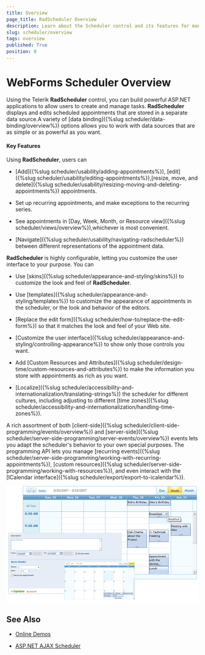 ```yaml
---
title: Overview
page_title: RadScheduler Overview
description: Learn about the Scheduler control and its features for managing and displaying events in a calendar view.
slug: scheduler/overview
tags: overview
published: True
position: 0
---
```


# WebForms Scheduler Overview


Using the Telerik **RadScheduler** control, you can build powerful ASP.NET applications to allow users to create and manage tasks. **RadScheduler** displays and edits scheduled appointments that are stored in a separate data source.A variety of [data binding]({%slug scheduler/data-binding/overview%}) options allows you to work with data sources that are as simple or as powerful as you want.

#### Key Features

Using **RadScheduler**, users can

* [Add]({%slug scheduler/usability/adding-appointments%}), [edit]({%slug scheduler/usability/editing-appointments%}),[resize, move, and delete]({%slug scheduler/usability/resizing-moving-and-deleting-appointments%}) appointments.

* Set up recurring appointments, and make exceptions to the recurring series.

* See appointments in [Day, Week, Month, or Resource view]({%slug scheduler/views/overview%}),whichever is most convenient.

* [Navigate]({%slug scheduler/usability/navigating-radscheduler%}) between different representations of the appointment data.

**RadScheduler** is highly configurable, letting you customize the user interface to your purpose. You can

* Use [skins]({%slug scheduler/appearance-and-styling/skins%}) to customize the look and feel of **RadScheduler**.

* Use [templates]({%slug scheduler/appearance-and-styling/templates%}) to customize the appearance of appointments in the scheduler, or the look and behavior of the editors.

* [Replace the edit form]({%slug scheduler/how-to/replace-the-edit-form%}) so that it matches the look and feel of your Web site.

* [Customize the user interface]({%slug scheduler/appearance-and-styling/controlling-appearance%}) to show only those controls you want.

* Add [Custom Resources and Attributes]({%slug scheduler/design-time/custom-resources-and-attributes%}) to make the information you store with appointments as rich as you want.

* [Localize]({%slug scheduler/accessibility-and-internationalization/translating-strings%}) the scheduler for different cultures, including adjusting to different [time zones]({%slug scheduler/accessibility-and-internationalization/handling-time-zones%}).

A rich assortment of both [client-side]({%slug scheduler/client-side-programming/events/overview%}) and [server-side]({%slug scheduler/server-side-programming/server-events/overview%}) events lets you adapt the scheduler's behavior to your own special purposes. The programming API lets you manage [recurring events]({%slug scheduler/server-side-programming/working-with-recurring-appointments%}), [custom resources]({%slug scheduler/server-side-programming/working-with-resources%}), and even interact with the [ICalendar interface]({%slug scheduler/export/export-to-icalendar%}).



![WebForms Scheduler Overview](images/scheduler_overview.gif "WebForms Scheduler Overview")
## See Also

 * [Online Demos](https://demos.telerik.com/aspnet-ajax/scheduler/examples/overview/defaultcs.aspx)
 
 * [ASP.NET AJAX Scheduler](https://www.telerik.com/products/aspnet-ajax/scheduler.aspx)
